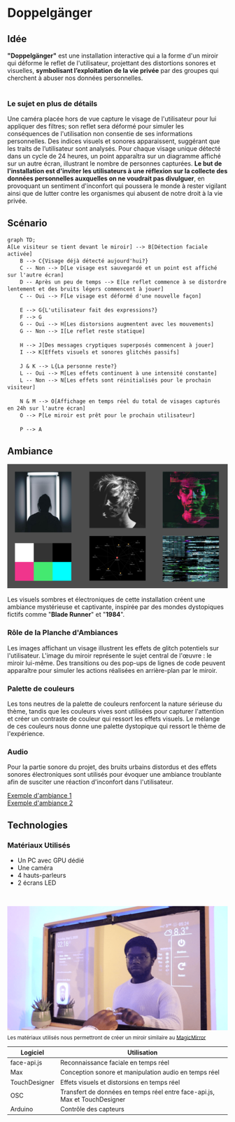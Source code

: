 # Doppelgänger

## Idée
 **"Doppelgänger"** est une installation interactive qui a la forme d'un miroir qui déforme le reflet de l'utilisateur, projettant des distortions sonores et visuelles, **symbolisant l’exploitation de la vie privée** par des groupes qui cherchent à abuser nos données personnelles.
 <br>
 <br>
 ### Le sujet en plus de détails
 Une caméra placée hors de vue capture le visage de l'utilisateur pour lui appliquer des filtres; son reflet sera déformé pour simuler les conséquences de l'utilisation non consentie de ses informations personnelles. Des indices visuels et sonores apparaissent, suggérant que les traits de l’utilisateur sont analysés. Pour chaque visage unique détecté dans un cycle de 24 heures, un point apparaîtra sur un diagramme affiché sur un autre écran, illustrant le nombre de personnes capturées. **Le but de l'installation est d'inviter les utilisateurs à une réflexion sur la collecte des données personnelles auxquelles on ne voudrait pas divulguer**, en provoquant un sentiment d'inconfort qui poussera le monde à rester vigilant ainsi que de lutter contre les organismes qui abusent de notre droit à la vie privée.

## Scénario
```mermaid
graph TD;
A[Le visiteur se tient devant le miroir] --> B[Détection faciale activée]
    B --> C{Visage déjà détecté aujourd'hui?}
    C -- Non --> D[Le visage est sauvegardé et un point est affiché sur l'autre écran]
    D -- Après un peu de temps --> E[Le reflet commence à se distordre lentement et des bruits légers commencent à jouer]
    C -- Oui --> F[Le visage est déformé d'une nouvelle façon]
    
    E --> G{L'utilisateur fait des expressions?}
    F --> G
    G -- Oui --> H[Les distorsions augmentent avec les mouvements]
    G -- Non --> I[Le reflet reste statique]

    H --> J[Des messages cryptiques superposés commencent à jouer]
    I --> K[Effets visuels et sonores glitchés passifs]
    
    J & K --> L{La personne reste?}
    L -- Oui --> M[Les effets continuent à une intensité constante]
    L -- Non --> N[Les effets sont réinitialisés pour le prochain visiteur]

    N & M --> O[Affichage en temps réel du total de visages capturés en 24h sur l'autre écran]
    O --> P[Le miroir est prêt pour le prochain utilisateur]

    P --> A
```

## Ambiance

![moodboard](moodboard.jpg)

Les visuels sombres et électroniques de cette installation créent une ambiance mystérieuse et captivante, inspirée par des mondes dystopiques fictifs comme "**Blade Runner**" et "**1984**".

### Rôle de la Planche d'Ambiances
Les images affichant un visage illustrent les effets de glitch potentiels sur l'utilisateur. L'image du miroir représente le sujet central de l'œuvre : le miroir lui-même. Des transitions ou des pop-ups de lignes de code peuvent apparaître pour simuler les actions réalisées en arrière-plan par le miroir.

### Palette de couleurs
Les tons neutres de la palette de couleurs renforcent la nature sérieuse du thème, tandis que les couleurs vives sont utilisées pour capturer l'attention et créer un contraste de couleur qui ressort les effets visuels. Le mélange de ces couleurs nous donne une palette dystopique qui ressort le thème de l'expérience.

### Audio

Pour la partie sonore du projet, des bruits urbains distordus et des effets sonores électroniques sont utilisés pour évoquer une ambiance troublante afin de susciter une réaction d'inconfort dans l'utilisateur.

[Exemple d'ambiance 1](https://www.youtube.com/watch?v=dIyfNWt7qSE)
<br>
[Exemple d'ambiance 2](https://www.youtube.com/watch?v=iym0s9Pa2LE)


## Technologies

### Matériaux Utilisés

- Un PC avec GPU dédié
- Une caméra
- 4 hauts-parleurs
- 2 écrans LED

<br>

![Magic Miror](magic_mirror.png)
<sub>Les matériaux utilisés nous permettront de créer un miroir similaire au [MagicMirror](https://magicmirror.builders/)</sub>
<br>

| **Logiciel**                    | **Utilisation**                                                            |
|---------------------------------|----------------------------------------------------------------------------|
| face-api.js                     | Reconnaissance faciale en temps réel                                       |
| Max                             | Conception sonore et manipulation audio en temps réel                      |
| TouchDesigner                   | Effets visuels et distorsions en temps réel                |
| OSC                             | Transfert de données en temps réel entre face-api.js, Max et TouchDesigner |
| Arduino                         | Contrôle des capteurs                                                      |
